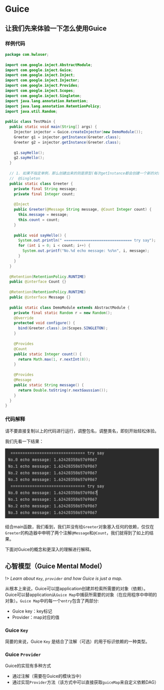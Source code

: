 # Guice

## 让我们先来体验一下怎么使用Guice

### 样例代码

```java
package com.hwloser;

import com.google.inject.AbstractModule;
import com.google.inject.Guice;
import com.google.inject.Inject;
import com.google.inject.Injector;
import com.google.inject.Provides;
import com.google.inject.Scopes;
import com.google.inject.Singleton;
import java.lang.annotation.Retention;
import java.lang.annotation.RetentionPolicy;
import java.util.Random;

public class TestMain {
  public static void main(String[] args) {
    Injector injector = Guice.createInjector(new DemoModule());
    Greeter g1 = injector.getInstance(Greeter.class);
    Greeter g2 = injector.getInstance(Greeter.class);

    g1.sayHello();
    g2.sayHello();
  }

  // 1. 如果不指定单例，那么创建出来的则是原型(每次getInstance都会创建一个新的对象)对象
  //  @Singleton
  public static class Greeter {
    private final String message;
    private final Integer count;

    @Inject
    public Greeter(@Message String message, @Count Integer count) {
      this.message = message;
      this.count = count;
    }

    public void sayHello() {
      System.out.println(" =============================== try say");
      for (int i = 0; i < count; i++) {
        System.out.printf("No.%d echo message: %s%n", i, message);
      }
    }
  }

  @Retention(RetentionPolicy.RUNTIME)
  public @interface Count {}

  @Retention(RetentionPolicy.RUNTIME)
  public @interface Message {}

  public static class DemoModule extends AbstractModule {
    private final static Random r = new Random();
    @Override
    protected void configure() {
      bind(Greeter.class).in(Scopes.SINGLETON);
    }

    @Provides
    @Count
    public static Integer count() {
      return Math.max(1, r.nextInt(8));
    }

    @Provides
    @Message
    public static String message() {
      return Double.toString(r.nextGaussian());
    }
  }
}
```

### 代码解释

请不要直接复制以上的代码进行运行，调整包名，调整类名，即刻开始轻松体验。

我们先看一下结果：

![](../assets/guice/guice_demo_print_result.png)

结合main函数，我们看到，我们并没有给`Greeter`对象塞入任何的依赖，仅仅在`Greeter`的构造器中申明了两个注解`@Message`和`@Count`，我们就得到了如上的结果。

下面对Guice的概念和更深入的理解进行解释。

## 心智模型（Guice Mental Model）

!> *Learn about `Key`, `provider` and how Guice is just a map.*

从根本上来说，Guice可以提application创建并检索所需要的对象（依赖）。Guice可以替application从`Guice Map`中捕获所需要的对象（在应用程序中申明的对象）。`Guice Map`中的每一个`entry`包含了两部分:

- Guice key：key标记
- Provider：map对应的值

### Guice `Key`

简要的来说，Guice `Key` 是结合了注解（可选）的用于标识依赖的一种类型。

### Guice `Provider`

Guice的实现有多种方式

- 通过注解（需要在Guice的模块当中）
- 通过实现`Provider`方法（该方式中可以直接获取`guiceMap`来自定义依赖DAG）

